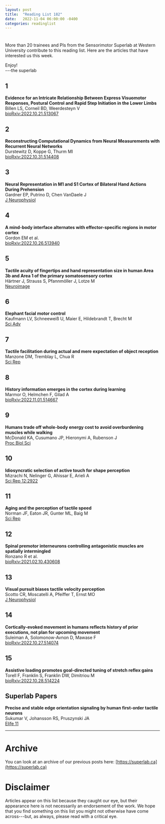 ```yaml
---
layout: post
title:  "Reading List 182"
date:   2022-11-04 06:00:00 -0400
categories: readinglist
---
```


# 

More than 20 trainees and PIs from the Sensorimotor Superlab at Western University contribute to this reading list. Here are the articles that have interested us this week.

Enjoy!  
---the superlab

## 1
**Evidence for an Intricate Relationship Between Express Visuomotor Responses, Postural Control and Rapid Step Initiation in the Lower Limbs**  
Billen LS, Corneil BD, Weerdesteyn V  
[bioRxiv:2022.10.21.513067](https://www.biorxiv.org/content/10.1101/2022.10.21.513067v1)

## 2
**Reconstructing Computational Dynamics from Neural Measurements with Recurrent Neural Networks**  
Durstewitz D, Koppe G, Thurm MI  
[bioRxiv:2022.10.31.514408](https://www.biorxiv.org/content/10.1101/2022.10.31.514408v1)

## 3
**Neural Representation in M1 and S1 Cortex of Bilateral Hand Actions During Prehension**  
Gardner EP, Putrino D, Chen VanDaele J  
[J Neurophysiol](https://dx.doi.org/10.1152/jn.00374.2021)

## 4
**A mind-body interface alternates with effector-specific regions in motor cortex**  
Gordon EM et al.  
[bioRxiv:2022.10.26.513940](https://www.biorxiv.org/content/10.1101/2022.10.26.513940v1)

## 5
**Tactile acuity of fingertips and hand representation size in human Area 3b and Area 1 of the primary somatosensory cortex**  
Härtner J, Strauss S, Pfannmöller J, Lotze M  
[Neuroimage](https://dx.doi.org/10.1016/j.neuroimage.2021.117912)

## 6
**Elephant facial motor control**  
Kaufmann LV, Schneeweiß U, Maier E, Hildebrandt T, Brecht M  
[Sci Adv](https://dx.doi.org/10.1126/sciadv.abq2789)

## 7
**Tactile facilitation during actual and mere expectation of object reception**  
Manzone DM, Tremblay L, Chua R  
[Sci Rep](https://dx.doi.org/10.1038/s41598-022-22133-z)

## 8
**History information emerges in the cortex during learning**  
Marmor O, Helmchen F, Gilad A  
[bioRxiv:2022.11.01.514667](https://www.biorxiv.org/content/10.1101/2022.11.01.514667v1)

## 9
**Humans trade off whole-body energy cost to avoid overburdening muscles while walking**  
McDonald KA, Cusumano JP, Hieronymi A, Rubenson J  
[Proc Biol Sci](https://dx.doi.org/10.1098/rspb.2022.1189)

## 10
**Idiosyncratic selection of active touch for shape perception**  
Mizrachi N, Nelinger G, Ahissar E, Arieli A  
[Sci Rep 12:2922](https://dx.doi.org/10.1038/s41598-022-06807-2)

## 11
**Aging and the perception of tactile speed**  
Norman JF, Eaton JR, Gunter ML, Baig M  
[Sci Rep](https://dx.doi.org/10.1038/s41598-022-09493-2)

## 12
**Spinal premotor interneurons controlling antagonistic muscles are spatially intermingled**  
Ronzano R et al.  
[bioRxiv:2021.02.10.430608](https://www.biorxiv.org/content/10.1101/2021.02.10.430608v5)

## 13
**Visual pursuit biases tactile velocity perception**  
Scotto CR, Moscatelli A, Pfeiffer T, Ernst MO  
[J Neurophysiol](https://dx.doi.org/10.1152/jn.00541.2020)

## 14
**Cortically-evoked movement in humans reflects history of prior executions, not plan for upcoming movement**  
Suleiman A, Solomonow-Avnon D, Mawase F  
[bioRxiv:2022.10.27.514074](https://www.biorxiv.org/content/10.1101/2022.10.27.514074v1)

## 15
**Assistive loading promotes goal-directed tuning of stretch reflex gains**  
Torell F, Franklin S, Franklin DW, Dimitriou M  
[bioRxiv:2022.10.28.514224](https://www.biorxiv.org/content/10.1101/2022.10.28.514224v1)


## Superlab Papers

**Precise and stable edge orientation signaling by human first-order tactile neurons**  
Sukumar V, Johansson RS, Pruszynski JA  
[Elife 11](https://dx.doi.org/10.7554/eLife.81476)


---
# Archive
You can look at an archive of our previous posts here: [https://superlab.ca](https://superlab.ca)


# Disclaimer
Articles appear on this list because they caught our eye, but their appearance here is not necessarily an endorsement of the work. We hope that you find something on this list you might not otherwise have come across---but, as always, please read with a critical eye.

